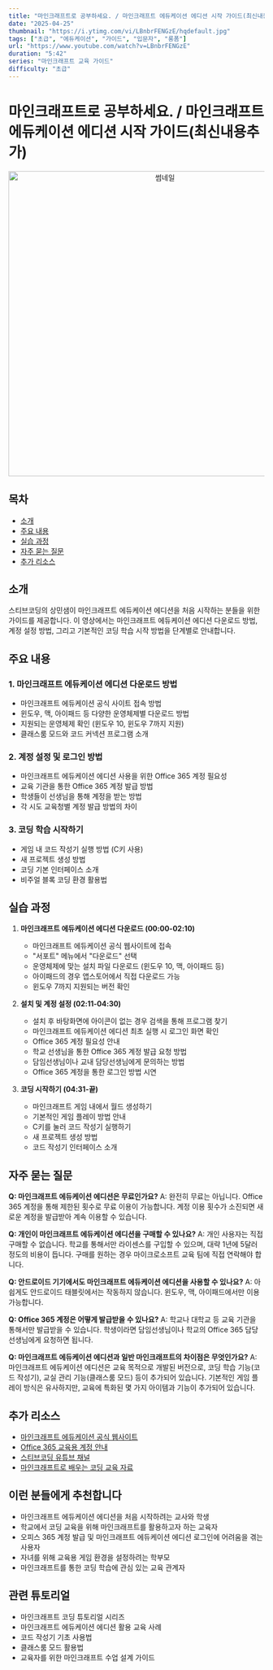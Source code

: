 ```yaml
---
title: "마인크래프트로 공부하세요. / 마인크래프트 에듀케이션 에디션 시작 가이드(최신내용추가)"
date: "2025-04-25"
thumbnail: "https://i.ytimg.com/vi/LBnbrFENGzE/hqdefault.jpg"
tags: ["초급", "에듀케이션", "가이드", "입문자", "롱폼"]
url: "https://www.youtube.com/watch?v=LBnbrFENGzE"
duration: "5:42"
series: "마인크래프트 교육 가이드"
difficulty: "초급"
---
```


# 마인크래프트로 공부하세요. / 마인크래프트 에듀케이션 에디션 시작 가이드(최신내용추가)

<div align="center">
<img src="https://i.ytimg.com/vi/LBnbrFENGzE/hqdefault.jpg" alt="썸네일" width="600"/>
</div>

## 목차
- [소개](#소개)
- [주요 내용](#주요-내용)
- [실습 과정](#실습-과정)
- [자주 묻는 질문](#자주-묻는-질문)
- [추가 리소스](#추가-리소스)

## 소개
스티브코딩의 상민샘이 마인크래프트 에듀케이션 에디션을 처음 시작하는 분들을 위한 가이드를 제공합니다. 이 영상에서는 마인크래프트 에듀케이션 에디션 다운로드 방법, 계정 설정 방법, 그리고 기본적인 코딩 학습 시작 방법을 단계별로 안내합니다.

## 주요 내용

### 1. 마인크래프트 에듀케이션 에디션 다운로드 방법
- 마인크래프트 에듀케이션 공식 사이트 접속 방법
- 윈도우, 맥, 아이패드 등 다양한 운영체제별 다운로드 방법
- 지원되는 운영체제 확인 (윈도우 10, 윈도우 7까지 지원)
- 클래스룸 모드와 코드 커넥션 프로그램 소개

### 2. 계정 설정 및 로그인 방법
- 마인크래프트 에듀케이션 에디션 사용을 위한 Office 365 계정 필요성
- 교육 기관을 통한 Office 365 계정 발급 방법
- 학생들이 선생님을 통해 계정을 받는 방법
- 각 시도 교육청별 계정 발급 방법의 차이

### 3. 코딩 학습 시작하기
- 게임 내 코드 작성기 실행 방법 (C키 사용)
- 새 프로젝트 생성 방법
- 코딩 기본 인터페이스 소개
- 비주얼 블록 코딩 환경 활용법

## 실습 과정
1. **마인크래프트 에듀케이션 에디션 다운로드 (00:00-02:10)**
   - 마인크래프트 에듀케이션 공식 웹사이트에 접속
   - "서포트" 메뉴에서 "다운로드" 선택
   - 운영체제에 맞는 설치 파일 다운로드 (윈도우 10, 맥, 아이패드 등)
   - 아이패드의 경우 앱스토어에서 직접 다운로드 가능
   - 윈도우 7까지 지원되는 버전 확인

2. **설치 및 계정 설정 (02:11-04:30)**
   - 설치 후 바탕화면에 아이콘이 없는 경우 검색을 통해 프로그램 찾기
   - 마인크래프트 에듀케이션 에디션 최초 실행 시 로그인 화면 확인
   - Office 365 계정 필요성 안내
   - 학교 선생님을 통한 Office 365 계정 발급 요청 방법
   - 담임선생님이나 교내 담당선생님에게 문의하는 방법
   - Office 365 계정을 통한 로그인 방법 시연

3. **코딩 시작하기 (04:31-끝)**
   - 마인크래프트 게임 내에서 월드 생성하기
   - 기본적인 게임 플레이 방법 안내
   - C키를 눌러 코드 작성기 실행하기
   - 새 프로젝트 생성 방법
   - 코드 작성기 인터페이스 소개

## 자주 묻는 질문

**Q: 마인크래프트 에듀케이션 에디션은 무료인가요?**
A: 완전히 무료는 아닙니다. Office 365 계정을 통해 제한된 횟수로 무료 이용이 가능합니다. 계정 이용 횟수가 소진되면 새로운 계정을 발급받아 계속 이용할 수 있습니다.

**Q: 개인이 마인크래프트 에듀케이션 에디션을 구매할 수 있나요?**
A: 개인 사용자는 직접 구매할 수 없습니다. 학교를 통해서만 라이센스를 구입할 수 있으며, 대략 1년에 5달러 정도의 비용이 듭니다. 구매를 원하는 경우 마이크로소프트 교육 팀에 직접 연락해야 합니다.

**Q: 안드로이드 기기에서도 마인크래프트 에듀케이션 에디션을 사용할 수 있나요?**
A: 아쉽게도 안드로이드 태블릿에서는 작동하지 않습니다. 윈도우, 맥, 아이패드에서만 이용 가능합니다.

**Q: Office 365 계정은 어떻게 발급받을 수 있나요?**
A: 학교나 대학교 등 교육 기관을 통해서만 발급받을 수 있습니다. 학생이라면 담임선생님이나 학교의 Office 365 담당 선생님에게 요청하면 됩니다.

**Q: 마인크래프트 에듀케이션 에디션과 일반 마인크래프트의 차이점은 무엇인가요?**
A: 마인크래프트 에듀케이션 에디션은 교육 목적으로 개발된 버전으로, 코딩 학습 기능(코드 작성기), 교실 관리 기능(클래스룸 모드) 등이 추가되어 있습니다. 기본적인 게임 플레이 방식은 유사하지만, 교육에 특화된 몇 가지 아이템과 기능이 추가되어 있습니다.

## 추가 리소스
- [마인크래프트 에듀케이션 공식 웹사이트](https://education.minecraft.net/)
- [Office 365 교육용 계정 안내](https://www.microsoft.com/ko-kr/education/products/office)
- [스티브코딩 유튜브 채널](https://www.youtube.com/c/스티브코딩)
- [마인크래프트로 배우는 코딩 교육 자료](http://stevecoding.com/)

## 이런 분들에게 추천합니다
- 마인크래프트 에듀케이션 에디션을 처음 시작하려는 교사와 학생
- 학교에서 코딩 교육을 위해 마인크래프트를 활용하고자 하는 교육자
- 오피스 365 계정 발급 및 마인크래프트 에듀케이션 에디션 로그인에 어려움을 겪는 사용자
- 자녀를 위해 교육용 게임 환경을 설정하려는 학부모
- 마인크래프트를 통한 코딩 학습에 관심 있는 교육 관계자

## 관련 튜토리얼
- 마인크래프트 코딩 튜토리얼 시리즈
- 마인크래프트 에듀케이션 에디션 활용 교육 사례
- 코드 작성기 기초 사용법
- 클래스룸 모드 활용법
- 교육자를 위한 마인크래프트 수업 설계 가이드